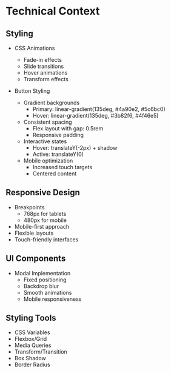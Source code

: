 # Technical Context

## Styling
- CSS Animations
  - Fade-in effects
  - Slide transitions
  - Hover animations
  - Transform effects

- Button Styling
  - Gradient backgrounds
    - Primary: linear-gradient(135deg, #4a90e2, #5c6bc0)
    - Hover: linear-gradient(135deg, #3b82f6, #4f46e5)
  - Consistent spacing
    - Flex layout with gap: 0.5rem
    - Responsive padding
  - Interactive states
    - Hover: translateY(-2px) + shadow
    - Active: translateY(0)
  - Mobile optimization
    - Increased touch targets
    - Centered content

## Responsive Design
- Breakpoints
  - 768px for tablets
  - 480px for mobile
- Mobile-first approach
- Flexible layouts
- Touch-friendly interfaces

## UI Components
- Modal Implementation
  - Fixed positioning
  - Backdrop blur
  - Smooth animations
  - Mobile responsiveness

## Styling Tools
- CSS Variables
- Flexbox/Grid
- Media Queries
- Transform/Transition
- Box Shadow
- Border Radius 
